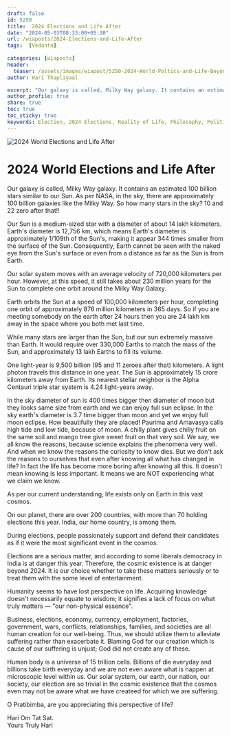 ```yaml
---
draft: false
id: 5250 
title:  2024 Elections and Life After  
date: "2024-05-03T08:33:00+05:30"  
url: /wiaposts/2024-Elections-and-Life-After
tags:  [Vedanta]  
  
categories: [wiaposts] 
header:  
  teaser: /assets/images/wiapost/5250-2024-World-Poltics-and-Life-Beyond.jpg  
author: Hari Thapliyaal  

excerpt: "Our galaxy is called, Milky Way galaxy. It contains an estimated 100 billion stars similar to our Sun. As per NASA, in the sky, there are approximately 100 billion galaxies like the Milky Way. So how many stars in the"
author_profile: true  
share: true  
toc: True  
toc_sticky: true  
keywords: Election, 2024 Elections, Reality of Life, Philosophy, Politics, Meaning of Life
---
```

![2024 World Elections and Life After](/assets/images/wiapost/5250-2024-World-Poltics-and-Life-Beyond.jpg)  
  
# 2024 World Elections and Life After  
   
Our galaxy is called, Milky Way galaxy. It contains an estimated 100 billion stars similar to our Sun. As per NASA, in the sky, there are approximately 100 billion galaxies like the Milky Way. So how many stars in the sky? 10 and 22 zero after that!!

Our Sun is a medium-sized star with a diameter of about 14 lakh kilometers. Earth's diameter is 12,756 km, which means Earth's diameter is approximately 1/109th of the Sun's, making it appear 344 times smaller from the surface of the Sun. Consequently, Earth cannot be seen with the naked eye from the Sun's surface or even from a distance as far as the Sun is from Earth.

Our solar system moves with an average velocity of 720,000 kilometers per hour. However, at this speed, it still takes about 230 million years for the Sun to complete one orbit around the Milky Way Galaxy.

Earth orbits the Sun at a speed of 100,000 kilometers per hour, completing one orbit of approximately 876 million kilometers in 365 days. So if you are meeting somebody on the earth after 24 hours then you are 24 lakh km away in the space where you both met last time.

While many stars are larger than the Sun, but our sun extremely massive than Earth. It would require over 330,000 Earths to match the mass of the Sun, and approximately 13 lakh Earths to fill its volume.

One light-year is 9,500 billion (95 and 11 zeroes after that) kilometers. A light photon travels this distance in one year. The Sun is approximately 15 crore kilometers away from Earth. Its nearest stellar neighbor is the Alpha Centauri triple star system is 4.24 light-years away.

In the sky diameter of sun is 400 times bigger then diameter of moon but they looks same size from earth and we can enjoy full sun eclipse. In the sky earth's diameter is 3.7 time bigger than moon and yet we enjoy full moon eclipse. How beautifully they are placed! Paurima and Amavasya calls high tide and low tide, because of moon. A chilly plant gives chilly fruit on the same soil and mango tree give sweet fruit on that very soil. We say, we all know the reasons, because science explains the phenomena very well. And when we know the reasons the curiosity to know dies. But we don't ask the reasons to ourselves that even after knowing all what has changed in life? In fact the life has become more boring after knowing all this. It doesn't mean knowing is less important. It means we are NOT experiencing what we claim we know.

As per our current understanding, life exists only on Earth in this vast cosmos.

On our planet, there are over 200 countries, with more than 70 holding elections this year. India, our home country, is among them.

During elections, people passionately support and defend their candidates as if it were the most significant event in the cosmos.

Elections are a serious matter, and according to some liberals democracy in India is at danger this year. Therefore, the cosmic existence is at danger beyond 2024. It is our choice whether to take these matters seriously or to treat them with the some level of entertainment.

Humanity seems to have lost perspective on life. Acquiring knowledge doesn't necessarily equate to wisdom; it signifies a lack of focus on what truly matters — "our non-physical essence".

Business, elections, economy, currency, employment, factories, government, wars, conflicts, relationships, families, and societies are all human creation for our well-being. Thus, we should utilize them to alleviate suffering rather than exacerbate it. Blaming God for our creation which is cause of our suffering is unjust; God did not create any of these.


Human body is a universe of 15 trillion cells. Billions of die everyday and billions take birth everyday and we are not even aware what is happen at microscopic level within us. Our solar system, our earth, our nation, our society, our election are so trivial in the cosmic existence that the cosmos even may not be aware what we have createed for which we are suffering.

O Pratibimba, are you appreciating this perspective of life?

Hari Om Tat Sat.   
Yours Truly Hari 
